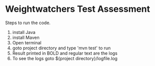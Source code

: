 # Weightwatchers Test Assessment


Steps to run the code.

1. install Java
2. install Maven
3. Open terminal
4. goto project directory and type 'mvn test' to run
5. Result printed in BOLD and regular text are the logs
6. To see the logs goto ${project directory}/logfile.log
